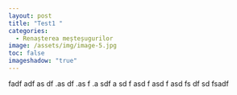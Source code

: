 ```yaml
---
layout: post
title: "Test1 "
categories:
  - Renașterea meșteșugurilor
image: /assets/img/image-5.jpg
toc: false
imageshadow: "true"
---
```

fadf adf as df .as df .as f .a sdf a sd f asd f asd f asd fs df sd fsadf
